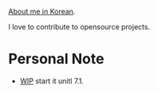 [About me in Korean](https://ksh-code.github.io/about).

I love to contribute to opensource projects.

# Personal Note
- [WIP](https://github.com/sindresorhus/refined-github/issues/4492) start it unitl 7.1.
